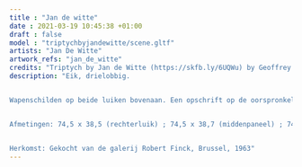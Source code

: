 ```yaml
---
title : "Jan de witte"
date : 2021-03-19 10:45:38 +01:00
draft : false
model : "triptychbyjandewitte/scene.gltf"
artists: "Jan De Witte"
artwork_refs: "jan_de_witte"
credits: "Triptych by Jan de Witte (https://skfb.ly/6UQWu) by Geoffrey Marchal is licensed under Creative Commons Attribution-NonCommercial (http://creativecommons.org/licenses/by-nc/4.0/)."
description: "Eik, drielobbig.


Wapenschilden op beide luiken bovenaan. Een opschrift op de oorspronkelijke lijsten : Etatis. XXX.anom / hoc opus pfectu a° m. iiijc. LXXiii. XXVII / die julii. etatis. XVI. anom.


Afmetingen: 74,5 x 38,5 (rechterluik) ; 74,5 x 38,7 (middenpaneel) ; 74,5 x 38,5 (linkerluik)


Herkomst: Gekocht van de galerij Robert Finck, Brussel, 1963"
---
```

